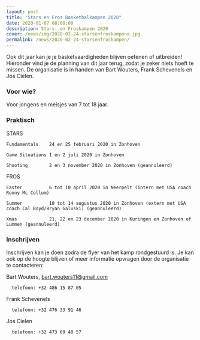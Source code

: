 ```yaml
---
layout: post
title: "Stars en Fros Basketbalkampen 2020"
date: 2020-01-07 08:00:00
description: Stars- en Froskampen 2020 
cover: /news/img/2020-02-24-starsenfroskampena.jpg
permalink: /news/2020-02-24-starsenfroskampen/
---
```

Ook dit jaar kan je je basketvaardigheden blijven oefenen of uitbreiden! Hieronder vind je de planning van dit jaar terug, zodat je zeker niets hoeft te missen. De organisatie is in handen van Bart Wouters, Frank Schevenels en Jos Cielen.

### Voor wie?

Voor jongens en meisjes van 7 tot 18 jaar.

### Praktisch

STARS
    
    Fundamentals    24 en 25 februari 2020 in Zonhoven
    
    Game Situations 1 en 2 juli 2020 in Zonhoven
    
    Shooting        2 en 3 november 2020 in Zonhoven (geannuleerd)

FROS

    Easter          6 tot 10 april 2020 in Neerpelt (intern met USA coach Ronny Mc Collum)

    Summer          10 tot 14 augustus 2020 in Zonhoven (extern met USA coach Cal Boyd/Bryan Galuski) (geannuleerd)

    Xmas            21, 22 en 23 december 2020 in Kuringen en Zonhoven of Lummen (geannuleerd)


### Inschrijven

Inschrijven kan je doen zodra de flyer van het kamp rondgestuurd is. Je kan ook op de hoogte blijven of meer informatie opvragen door de organisatie te contacteren: 

Bart Wouters, [bart.wouters11@gmail.com](mailto:bart.wouters11@gmail.com)
  
      telefoon: +32 486 15 87 05

Frank Schevenels

      telefoon: +32 476 33 91 46

Jos Cielen

      telefoon: +32 473 69 48 57

